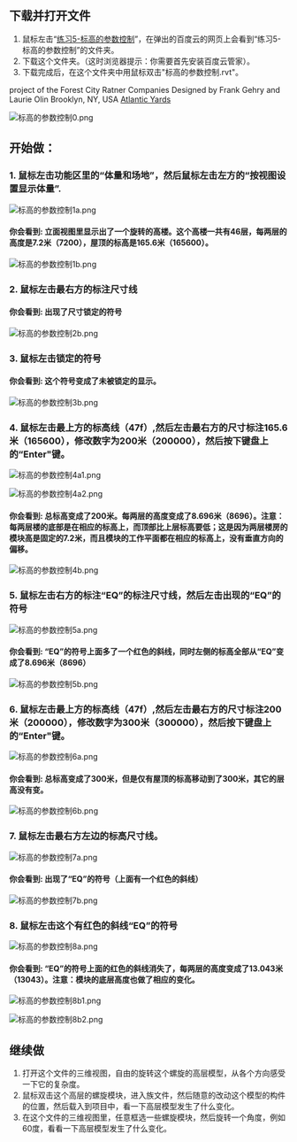 ## 下载并打开文件

1. 鼠标左击“[练习5-标高的参数控制](http://pan.baidu.com/s/1bbSqpK)”，在弹出的百度云的网页上会看到“练习5-标高的参数控制”的文件夹。
2. 下载这个文件夹。（这时浏览器提示：你需要首先安装百度云管家）。
3. 下载完成后，在这个文件夹中用鼠标双击"标高的参数控制.rvt"。

 project of the Forest City Ratner Companies
Designed by Frank Gehry and Laurie Olin
Brooklyn, NY, USA
[Atlantic Yards](https://courses.washington.edu/gehlstud/gehl-studio/wp-content/themes/gehl-studio/downloads/Autumn2008/Atlantic_Yards.pdf)

![标高的参数控制0.png](/images/标高的参数控制/标高的参数控制0.png)

## 开始做： #

### 1. 鼠标左击功能区里的“体量和场地”，然后鼠标左击左方的“按视图设置显示体量”.

![标高的参数控制1a.png](/images/标高的参数控制/标高的参数控制1a.png)

#### 你会看到: 立面视图里显示出了一个旋转的高楼。这个高楼一共有46层，每两层的高度是7.2米（7200），屋顶的标高是165.6米（165600）。

![标高的参数控制1b.png](/images/标高的参数控制/标高的参数控制1b.png)

### 2. 鼠标左击最右方的标注尺寸线

#### 你会看到: 出现了尺寸锁定的符号

![标高的参数控制2b.png](/images/标高的参数控制/标高的参数控制2b.png)

### 3. 鼠标左击锁定的符号

#### 你会看到: 这个符号变成了未被锁定的显示。

![标高的参数控制3b.png](/images/标高的参数控制/标高的参数控制3b.png)

### 4. 鼠标左击最上方的标高线（47f）,然后左击最右方的尺寸标注165.6米（165600），修改数字为200米（200000），然后按下键盘上的“Enter"键。

![标高的参数控制4a1.png](/images/标高的参数控制/标高的参数控制4a1.png)

![标高的参数控制4a2.png](/images/标高的参数控制/标高的参数控制4a2.png)

#### 你会看到: 总标高变成了200米。每两层的高度变成了8.696米（8696）。注意：每两层楼的底部是在相应的标高上，而顶部比上层标高要低；这是因为两层楼房的模块高是固定的7.2米，而且模块的工作平面都在相应的标高上，没有垂直方向的偏移。

![标高的参数控制4b.png](/images/标高的参数控制/标高的参数控制4b.png)

### 5. 鼠标左击右方的标注“EQ”的标注尺寸线，然后左击出现的“EQ”的符号

![标高的参数控制5a.png](/images/标高的参数控制/标高的参数控制5a.png)

#### 你会看到: “EQ”的符号上面多了一个红色的斜线，同时左侧的标高全部从“EQ”变成了8.696米（8696）

![标高的参数控制5b.png](/images/标高的参数控制/标高的参数控制5b.png)

### 6. 鼠标左击最上方的标高线（47f）,然后左击最右方的尺寸标注200米（200000），修改数字为300米（300000），然后按下键盘上的“Enter"键。

![标高的参数控制6a.png](/images/标高的参数控制/标高的参数控制6a.png)

#### 你会看到: 总标高变成了300米，但是仅有屋顶的标高移动到了300米，其它的层高没有变。

![标高的参数控制6b.png](/images/标高的参数控制/标高的参数控制6b.png)

### 7. 鼠标左击最右方左边的标高尺寸线。

![标高的参数控制7a.png](/images/标高的参数控制/标高的参数控制7a.png)

#### 你会看到: 出现了“EQ”的符号（上面有一个红色的斜线）

![标高的参数控制7b.png](/images/标高的参数控制/标高的参数控制7b.png)

### 8. 鼠标左击这个有红色的斜线“EQ”的符号

![标高的参数控制8a.png](/images/标高的参数控制/标高的参数控制8a.png)

#### 你会看到: “EQ”的符号上面的红色的斜线消失了，每两层的高度变成了13.043米（13043）。注意：模块的底层高度也做了相应的变化。

![标高的参数控制8b1.png](/images/标高的参数控制/标高的参数控制8b1.png)

![标高的参数控制8b2.png](/images/标高的参数控制/标高的参数控制8b2.png)

## 继续做

1. 打开这个文件的三维视图，自由的旋转这个螺旋的高层模型，从各个方向感受一下它的复杂度。
2. 鼠标双击这个高层的螺旋模块，进入族文件，然后随意的改动这个模型的构件的位置，然后载入到项目中，看一下高层模型发生了什么变化。
3. 在这个文件的三维视图里，任意框选一些螺旋模块，然后旋转一个角度，例如60度，看看一下高层模型发生了什么变化。


